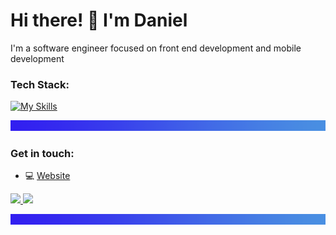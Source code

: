 # Hi there! 👋 I'm Daniel

I'm a software engineer focused on front end development and mobile development

### Tech Stack:
[![My Skills](https://skillicons.dev/icons?i=react,nextjs,nestjs)](https://skillicons.dev)

 ![separator](./separator.png)

### Get in touch:
- 💻 [Website](https://www.darudev.com)

<p>
  <a href="https://twitter.com/Darudev">
    <img src="https://skillicons.dev/icons?i=twitter" />
  </a>
 <a href="https://www.linkedin.com/in/daniel-mendoza-developer">
    <img src="https://skillicons.dev/icons?i=linkedin" />
  </a>
</p>

 ![separator](./separator.png)

